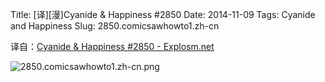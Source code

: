 Title: [译][漫]Cyanide & Happiness #2850
Date: 2014-11-09
Tags: Cyanide and Happiness
Slug: 2850.comicsawhowto1.zh-cn

译自：[Cyanide & Happiness #2850 - Explosm.net](http://explosm.net/comics/2850/)


![2850.comicsawhowto1.zh-cn.png](/static/images/comics/2850.comicsawhowto1.zh-cn.png)
